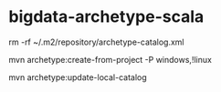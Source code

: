 # bigdata-archetype-scala

rm -rf ~/.m2/repository/archetype-catalog.xml

mvn archetype:create-from-project -P windows,\!linux

mvn archetype:update-local-catalog


